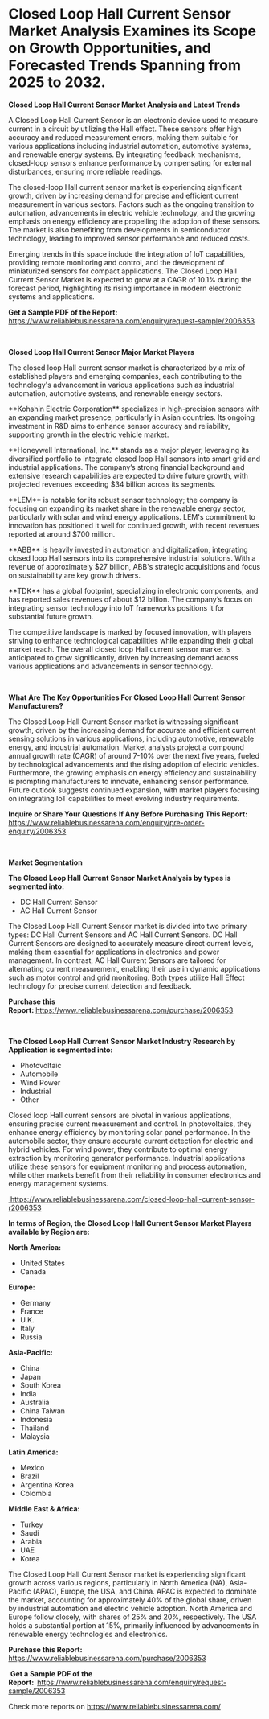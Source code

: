 <p><h1>Closed Loop Hall Current Sensor Market Analysis Examines its Scope on Growth Opportunities, and Forecasted Trends Spanning from 2025 to 2032.</h1></p><p><strong>Closed Loop Hall Current Sensor Market Analysis and Latest Trends</strong></p>
<p><p>A Closed Loop Hall Current Sensor is an electronic device used to measure current in a circuit by utilizing the Hall effect. These sensors offer high accuracy and reduced measurement errors, making them suitable for various applications including industrial automation, automotive systems, and renewable energy systems. By integrating feedback mechanisms, closed-loop sensors enhance performance by compensating for external disturbances, ensuring more reliable readings.</p><p>The closed-loop Hall current sensor market is experiencing significant growth, driven by increasing demand for precise and efficient current measurement in various sectors. Factors such as the ongoing transition to automation, advancements in electric vehicle technology, and the growing emphasis on energy efficiency are propelling the adoption of these sensors. The market is also benefiting from developments in semiconductor technology, leading to improved sensor performance and reduced costs.</p><p>Emerging trends in this space include the integration of IoT capabilities, providing remote monitoring and control, and the development of miniaturized sensors for compact applications. The Closed Loop Hall Current Sensor Market is expected to grow at a CAGR of 10.1% during the forecast period, highlighting its rising importance in modern electronic systems and applications.</p></p>
<p><strong>Get a Sample PDF of the Report:&nbsp;</strong> <a href="https://www.reliablebusinessarena.com/enquiry/request-sample/2006353?utm_campaign=2106&utm_medium=2&utm_source=Github&utm_content=ia&utm_term=11022025&utm_id=closed-loop-hall-current-sensor">https://www.reliablebusinessarena.com/enquiry/request-sample/2006353</a></p>
<p>&nbsp;</p>
<p><strong>Closed Loop Hall Current Sensor Major Market Players</strong></p>
<p><p>The closed loop Hall current sensor market is characterized by a mix of established players and emerging companies, each contributing to the technology's advancement in various applications such as industrial automation, automotive systems, and renewable energy sectors.</p><p>**Kohshin Electric Corporation** specializes in high-precision sensors with an expanding market presence, particularly in Asian countries. Its ongoing investment in R&D aims to enhance sensor accuracy and reliability, supporting growth in the electric vehicle market.</p><p>**Honeywell International, Inc.** stands as a major player, leveraging its diversified portfolio to integrate closed loop Hall sensors into smart grid and industrial applications. The company’s strong financial background and extensive research capabilities are expected to drive future growth, with projected revenues exceeding $34 billion across its segments.</p><p>**LEM** is notable for its robust sensor technology; the company is focusing on expanding its market share in the renewable energy sector, particularly with solar and wind energy applications. LEM's commitment to innovation has positioned it well for continued growth, with recent revenues reported at around $700 million.</p><p>**ABB** is heavily invested in automation and digitalization, integrating closed loop Hall sensors into its comprehensive industrial solutions. With a revenue of approximately $27 billion, ABB's strategic acquisitions and focus on sustainability are key growth drivers.</p><p>**TDK** has a global footprint, specializing in electronic components, and has reported sales revenues of about $12 billion. The company’s focus on integrating sensor technology into IoT frameworks positions it for substantial future growth.</p><p>The competitive landscape is marked by focused innovation, with players striving to enhance technological capabilities while expanding their global market reach. The overall closed loop Hall current sensor market is anticipated to grow significantly, driven by increasing demand across various applications and advancements in sensor technology.</p></p>
<p>&nbsp;</p>
<p><strong>What Are The Key Opportunities For Closed Loop Hall Current Sensor Manufacturers?</strong></p>
<p><p>The Closed Loop Hall Current Sensor market is witnessing significant growth, driven by the increasing demand for accurate and efficient current sensing solutions in various applications, including automotive, renewable energy, and industrial automation. Market analysts project a compound annual growth rate (CAGR) of around 7-10% over the next five years, fueled by technological advancements and the rising adoption of electric vehicles. Furthermore, the growing emphasis on energy efficiency and sustainability is prompting manufacturers to innovate, enhancing sensor performance. Future outlook suggests continued expansion, with market players focusing on integrating IoT capabilities to meet evolving industry requirements.</p></p>
<p><strong>Inquire or Share Your Questions If Any Before Purchasing This Report:</strong> <a href="https://www.reliablebusinessarena.com/enquiry/pre-order-enquiry/2006353?utm_campaign=2106&utm_medium=2&utm_source=Github&utm_content=ia&utm_term=11022025&utm_id=closed-loop-hall-current-sensor">https://www.reliablebusinessarena.com/enquiry/pre-order-enquiry/2006353</a></p>
<p>&nbsp;</p>
<p><strong>Market Segmentation</strong></p>
<p><strong>The Closed Loop Hall Current Sensor Market Analysis by types is segmented into:</strong></p>
<p><ul><li>DC Hall Current Sensor</li><li>AC Hall Current Sensor</li></ul></p>
<p><p>The Closed Loop Hall Current Sensor market is divided into two primary types: DC Hall Current Sensors and AC Hall Current Sensors. DC Hall Current Sensors are designed to accurately measure direct current levels, making them essential for applications in electronics and power management. In contrast, AC Hall Current Sensors are tailored for alternating current measurement, enabling their use in dynamic applications such as motor control and grid monitoring. Both types utilize Hall Effect technology for precise current detection and feedback.</p></p>
<p><strong>Purchase this Report:&nbsp;</strong><a href="https://www.reliablebusinessarena.com/purchase/2006353?utm_campaign=2106&utm_medium=2&utm_source=Github&utm_content=ia&utm_term=11022025&utm_id=closed-loop-hall-current-sensor">https://www.reliablebusinessarena.com/purchase/2006353</a></p>
<p>&nbsp;</p>
<p><strong>The Closed Loop Hall Current Sensor Market Industry Research by Application is segmented into:</strong></p>
<p><ul><li>Photovoltaic</li><li>Automobile</li><li>Wind Power</li><li>Industrial</li><li>Other</li></ul></p>
<p><p>Closed loop Hall current sensors are pivotal in various applications, ensuring precise current measurement and control. In photovoltaics, they enhance energy efficiency by monitoring solar panel performance. In the automobile sector, they ensure accurate current detection for electric and hybrid vehicles. For wind power, they contribute to optimal energy extraction by monitoring generator performance. Industrial applications utilize these sensors for equipment monitoring and process automation, while other markets benefit from their reliability in consumer electronics and energy management systems.</p></p>
<p><a href="https://www.reliablebusinessarena.com/closed-loop-hall-current-sensor-r2006353?utm_campaign=2106&utm_medium=2&utm_source=Github&utm_content=ia&utm_term=11022025&utm_id=closed-loop-hall-current-sensor">&nbsp;https://www.reliablebusinessarena.com/closed-loop-hall-current-sensor-r2006353</a></p>
<p><strong>In terms of Region, the Closed Loop Hall Current Sensor Market Players available by Region are:</strong></p>
<p>
    <p> <strong> North America: </strong>
        <ul>
            <li>United States</li>
            <li>Canada</li>
        </ul>
        </p> 
    <p> <strong> Europe: </strong>
        <ul>
            <li>Germany</li>
            <li>France</li>
            <li>U.K.</li>
            <li>Italy</li>
            <li>Russia</li>
        </ul>
        </p> 
    <p> <strong> Asia-Pacific: </strong>
        <ul>
            <li>China</li>
            <li>Japan</li>
            <li>South Korea</li>
            <li>India</li>
            <li>Australia</li>
            <li>China Taiwan</li>
            <li>Indonesia</li>
            <li>Thailand</li>
            <li>Malaysia</li>
        </ul>
        </p> 
    <p> <strong> Latin America: </strong>
        <ul>
            <li>Mexico</li>
            <li>Brazil</li>
            <li>Argentina Korea</li>
            <li>Colombia</li>
        </ul>
        </p> 
    <p> <strong> Middle East & Africa: </strong>
        <ul>
            <li>Turkey</li>
            <li>Saudi</li>
            <li>Arabia</li>
            <li>UAE</li>
            <li>Korea</li>
        </ul>
    </p>
    </p>
<p><p>The Closed Loop Hall Current Sensor market is experiencing significant growth across various regions, particularly in North America (NA), Asia-Pacific (APAC), Europe, the USA, and China. APAC is expected to dominate the market, accounting for approximately 40% of the global share, driven by industrial automation and electric vehicle adoption. North America and Europe follow closely, with shares of 25% and 20%, respectively. The USA holds a substantial portion at 15%, primarily influenced by advancements in renewable energy technologies and electronics.</p></p>
<p><strong>Purchase this Report: </strong><a href="https://www.reliablebusinessarena.com/purchase/2006353?utm_campaign=2106&utm_medium=2&utm_source=Github&utm_content=ia&utm_term=11022025&utm_id=closed-loop-hall-current-sensor">https://www.reliablebusinessarena.com/purchase/2006353</a></p>
<p>&nbsp;<strong>Get a Sample PDF of the Report:&nbsp;&nbsp;</strong><a href="https://www.reliablebusinessarena.com/enquiry/request-sample/2006353?utm_campaign=2106&utm_medium=2&utm_source=Github&utm_content=ia&utm_term=11022025&utm_id=closed-loop-hall-current-sensor">https://www.reliablebusinessarena.com/enquiry/request-sample/2006353</a></p>
<p><strong></strong></p>
<p>Check more reports on <a href="https://www.reliablebusinessarena.com/?utm_campaign=2106&utm_medium=2&utm_source=Github&utm_content=ia&utm_term=11022025&utm_id=closed-loop-hall-current-sensor">https://www.reliablebusinessarena.com/</a></p>